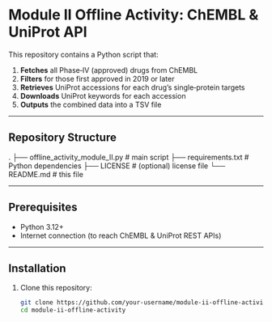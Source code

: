 # Module II Offline Activity: ChEMBL & UniProt API

This repository contains a Python script that:

1. **Fetches** all Phase‑IV (approved) drugs from ChEMBL  
2. **Filters** for those first approved in 2019 or later  
3. **Retrieves** UniProt accessions for each drug’s single‑protein targets  
4. **Downloads** UniProt keywords for each accession  
5. **Outputs** the combined data into a TSV file

---

## Repository Structure
. ├── offline_activity_module_II.py # main script ├── requirements.txt # Python dependencies ├── LICENSE # (optional) license file └── README.md # this file

---

## Prerequisites

- Python 3.12+  
- Internet connection (to reach ChEMBL & UniProt REST APIs)

---

## Installation

1. Clone this repository:
   ```bash
   git clone https://github.com/your-username/module-ii-offline-activity.git
   cd module-ii-offline-activity
